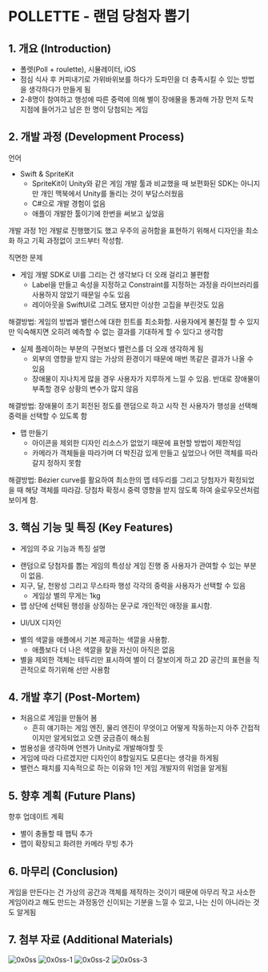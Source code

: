 # POLLETTE - 랜덤 당첨자 뽑기

## 1. **개요 (Introduction)**
- 폴렛(Poll + roulette), 시뮬레이터, iOS
- 점심 식사 후 커피내기로 가위바위보를 하다가 도파민을 더 충족시킬 수 있는 방법을 생각하다가 만들게 됨
- 2-8명이 참여하고 행성에 따른 중력에 의해 별이 장애물을 통과해 가장 먼저 도착 지점에 들어가고 남은 한 명이 당첨되는 게임

## 2. **개발 과정 (Development Process)**
언어
* Swift & SpriteKit
    * SpriteKit이 Unity와 같은 게임 개발 툴과 비교했을 때 보편화된 SDK는 아니지만 개인 맥북에서 Unity를 돌리는 것이 부담스러웠음
    * C#으로 개발 경험이 없음
    *  애플이 개발한 툴이기에 한번을 써보고 싶었음

개발 과정 
1인 개발로 진행했기도 했고 우주의 공허함을 표현하기 위해서 디자인을 최소화 하고 기획 과정없이 코드부터 작성함. 

직면한 문제
* 게임 개발 SDK로 UI를 그리는 건 생각보다 더 오래 걸리고 불편함
    * Label을 만들고 속성을 지정하고 Constraint를 지정하는 과정을 라이브러리를 사용하지 않았기 때문일 수도 있음
    * 레이아웃을 SwiftUI로 그려도 됐지만 이상한 고집을 부린것도 있음

해결방법: 게임의 방법과 밸런스에 대한 힌트를 최소화함. 사용자에게 불친절 할 수 있지만 익숙해지면 오히려 예측할 수 없는 결과를 기대하게 할 수 있다고 생각함

* 실제 플레이하는 부분의 구현보다 밸런스를 더 오래 생각하게 됨
    * 외부의 영향을 받지 않는 가상의 환경이기 때문에 매번 똑같은 결과가 나올 수 있음
    * 장애물이 지나치게 많을 경우 사용자가 지루하게 느낄 수 있음. 반대로 장애물이 부족할 경우 상황의 변수가 많지 않음

해결방법: 장애물이 초기 회전된 정도를 랜덤으로 하고 시작 전 사용자가 행성을 선택해 중력을 선택할 수 있도록 함

* 맵 만들기
    * 아이콘을 제외한 디자인 리소스가 없었기 때문에 표현할 방법이 제한적임
    * 카메라가 객체들을 따라가며 더 박진감 있게 만들고 싶었으나 어떤 객체를 따라갈지 정하지 못함

해결방법: Bézier curve를 활요하여 최소한의 맵 테두리를 그리고 당첨자가 확정되었을 때 해당 객체를 따라감. 당첨차 확정시 중력 영향을 받지 않도록 하여 슬로우모션처럼 보이게 함.

## 3. **핵심 기능 및 특징 (Key Features)**
- 게임의 주요 기능과 특징 설명
* 랜덤으로 당첨자를 뽑는 게임의 특성상 게임 진행 중 사용자가 관여할 수 있는 부분이 없음. 
* 지구, 달, 천왕성 그리고 무스타파 행성 각각의 중력을 사용자가 선택할 수 있음
    * 게임상 별의 무게는 1kg
* 맵 상단에 선택된 행성을 상징하는 문구로 개인적인 애정을 표시함.

- UI/UX 디자인
* 별의 색깔을 애플에서 기본 제공하는 색깔을 사용함.
    * 애플보다 더 나은 색깔을 찾을 자신이 아직은 없음
* 별을 제외한 객체는 테두리만 표시하여 별이 더 잘보이게 하고 2D 공간의 표현을 직관적으로 하기위해 선만 사용함

## 4. **개발 후기 (Post-Mortem)**
* 처음으로 게임을 만들어 봄
    * 흔히 얘기하는 게임 엔진, 물리 엔진이 무엇이고 어떻게 작동하는지 아주 간접적이지만 알게되었고 오랜 궁금증이 해소됨
* 범용성을 생각하며 언젠가 Unity로 개발해야할 듯
* 게임에 따라 다르겠지만 디자인이 8할일지도 모른다는 생각을 하게됨
* 밸런스 패치를 지속적으로 하는 이유와 1인 게임 개발자의 위엄을 알게됨

## 5. **향후 계획 (Future Plans)**
향후 업데이트 계획
* 별이 충돌할 때 햅틱 추가
* 맵이 확장되고 화려한 카메라 무빙 추가

## 6. **마무리 (Conclusion)**
게임을 만든다는 건 가상의 공간과 객체를 제작하는 것이기 때문에 아무리 작고 사소한 게임이라고 해도 만드는 과정동안 신이되는 기분을 느낄 수 있고, 나는 신이 아니라는 것도 알게됨

## 7. **첨부 자료 (Additional Materials)**
![0x0ss](https://github.com/user-attachments/assets/a94d98b1-b9aa-45ab-89bd-6e61117c5245)
![0x0ss-1](https://github.com/user-attachments/assets/2e6d87d7-d03a-4303-bbd5-ac99d8054195)
![0x0ss-2](https://github.com/user-attachments/assets/cd9497a3-66be-46bc-a163-897f9884a5f8)
![0x0ss-3](https://github.com/user-attachments/assets/d9a1e364-b5fc-41b0-9395-e0e111fda18b)
